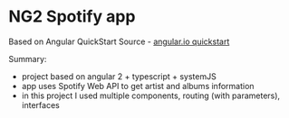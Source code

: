 # NG2 Spotify app

Based on Angular QuickStart Source - [angular.io quickstart](https://angular.io/docs/ts/latest/quickstart.html)

Summary: 
- project based on angular 2 + typescript + systemJS
- app uses Spotify Web API to get artist and albums information
- in this project I used multiple components, routing (with parameters), interfaces